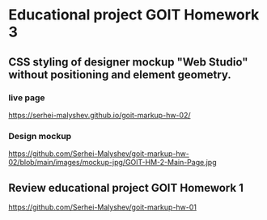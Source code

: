 # Educational project GOIT Homework 3

## CSS styling of designer mockup "Web Studio" without positioning and element geometry.

### live page

https://serhei-malyshev.github.io/goit-markup-hw-02/

### Design mockup

https://github.com/Serhei-Malyshev/goit-markup-hw-02/blob/main/images/mockup-jpg/GOIT-HM-2-Main-Page.jpg

## Review educational project GOIT Homework 1

https://github.com/Serhei-Malyshev/goit-markup-hw-01
